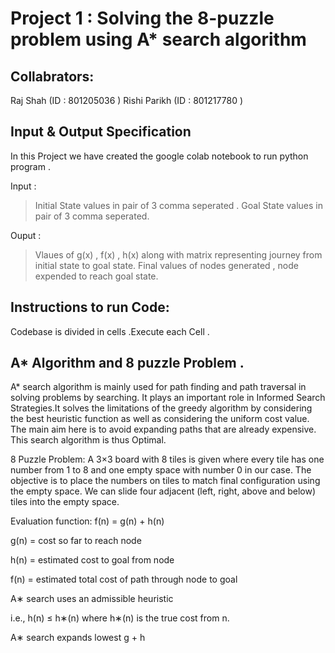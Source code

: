 # Project 1 : Solving the 8-puzzle problem using A* search algorithm

## Collabrators:
   Raj Shah (ID : 801205036 )
   Rishi Parikh (ID : 801217780 )
   
## Input & Output Specification
  
In this Project we have created the google colab notebook to run python program .

Input : 

> Initial State values in pair of 3 comma seperated .
> Goal State values in pair of 3 comma seperated.

Ouput :
> Vlaues of g(x) , f(x) , h(x) along with matrix representing journey from initial state to goal state.
> Final values of nodes generated , node expended to reach goal state.


## Instructions to run Code:

Codebase is divided in cells .Execute each Cell .


## A* Algorithm and 8 puzzle Problem .
A* search algorithm is mainly used for path finding and path traversal in solving problems by searching. It plays an important role in Informed Search Strategies.It solves the limitations of the greedy algorithm by considering the best heuristic function as well as considering the uniform cost value. The main aim here is to avoid expanding paths that are already expensive. This search algorithm is thus Optimal.

8 Puzzle Problem: A 3×3 board with 8 tiles is given where every tile has one number from 1 to 8 and one empty space with number 0 in our case. The objective is to place the numbers on tiles to match final configuration using the empty space. We can slide four adjacent (left, right, above and below) tiles into the empty space.

Evaluation function: f(n) = g(n) + h(n)

g(n) = cost so far to reach node

h(n) = estimated cost to goal from node

f(n) = estimated total cost of path through node to goal

A∗ search uses an admissible heuristic

i.e., h(n) ≤ h∗(n)
where h∗(n) is the true cost from n.

A∗ search expands lowest g + h